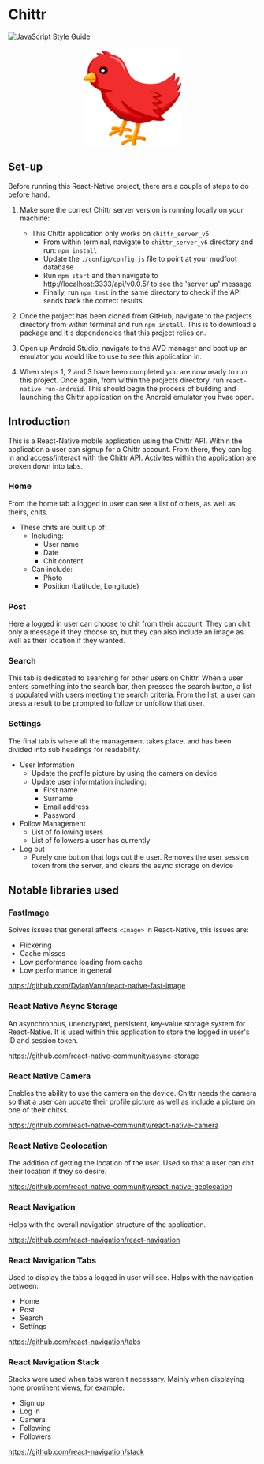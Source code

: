 # Chittr
[![JavaScript Style Guide](https://cdn.rawgit.com/standard/standard/master/badge.svg)](https://github.com/standard/standard)
<p align="center">
  <img src="images/app-icon.png " alt="Chittr application icon"
	  title="Chittr application icon" align="center" width="200" height="200" />
</p>

## Set-up
Before running this React-Native project, there are a couple of steps to do before hand.
1. Make sure the correct Chittr server version is running locally on your machine:
    - This Chittr application only works on `chittr_server_v6`
      - From within terminal, navigate to `chittr_server_v6` directory and run: `npm install`
      - Update the `./config/config.js` file to point at your mudfoot database
      - Run `npm start` and then navigate to http://localhost:3333/api/v0.0.5/ to see the 'server up' message
      - Finally, run `npm test` in the same directory to check if the API sends back the correct results

2. Once the project has been cloned from GitHub, navigate to the projects directory from within terminal and run `npm install`. This is to download a package and it's dependencies that this project relies on.

3. Open up Android Studio, navigate to the AVD manager and boot up an emulator you would like to use to see this application in.

4. When steps 1, 2 and 3 have been completed you are now ready to run this project. Once again, from within the projects directory, run `react-native run-android`. This should begin the process of building and launching the Chittr application on the Android emulator you hvae open.

## Introduction
This is a React-Native mobile application using the Chittr API. Within the application a user can signup for a Chittr account. From there, they can log in and access/interact with the Chittr API. Activites within the application are broken down into tabs.

### Home
From the home tab a logged in user can see a list of others, as well as theirs, chits.
- These chits are built up of:
  - Including:
    - User name
    - Date
    - Chit content
  - Can include:
    - Photo
    - Position (Latitude, Longitude)

### Post
Here a logged in user can choose to chit from their account. They can chit only a message if they choose so, but they can also include an image as well as their location if they wanted. 

### Search
This tab is dedicated to searching for other users on Chittr. When a user enters something into the search bar, then presses the search button, a list is populated with users meeting the search criteria. From the list, a user can press a result to be prompted to follow or unfollow that user.

### Settings
The final tab is where all the management takes place, and has been divided into sub headings for readability.
- User Information
  - Update the profile picture by using the camera on device
  - Update user informtation including:
    - First name
    - Surname
    - Email address
    - Password
- Follow Management
  - List of following users
  - List of followers a user has currently
- Log out
  - Purely one button that logs out the user. Removes the user session token from the server, and clears the async storage on device

## Notable libraries used

### FastImage
Solves issues that general affects `<Image>` in React-Native, this issues are:
- Flickering
- Cache misses
- Low performance loading from cache
- Low performance in general

https://github.com/DylanVann/react-native-fast-image

### React Native Async Storage
An asynchronous, unencrypted, persistent, key-value storage system for React-Native. It is used within this application to store the logged in user's ID and session token. 

https://github.com/react-native-community/async-storage

### React Native Camera
Enables the ability to use the camera on the device. Chittr needs the camera so that a user can update their profile picture as well as include a picture on one of their chitss.

https://github.com/react-native-community/react-native-camera

### React Native Geolocation
The addition of getting the location of the user. Used so that a user can chit their location if they so desire.

https://github.com/react-native-community/react-native-geolocation

### React Navigation
Helps with the overall navigation structure of the application.

https://github.com/react-navigation/react-navigation

### React Navigation Tabs
Used to display the tabs a logged in user will see. Helps with the navigation between: 
- Home
- Post
- Search
- Settings

https://github.com/react-navigation/tabs

### React Navigation Stack
Stacks were used when tabs weren't necessary. Mainly when displaying none prominent views, for example:
- Sign up
- Log in
- Camera
- Following
- Followers

https://github.com/react-navigation/stack
